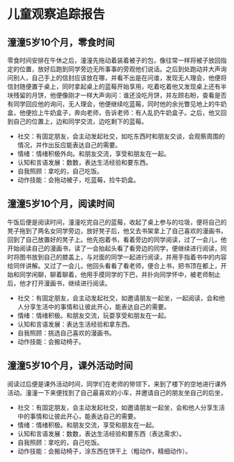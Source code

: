 # 儿童观察追踪报告

## 潼潼5岁10个月，零食时间
零食时间安排在午休之后，潼潼先拖动着装着被子的包，像往常一样将被子放回指定的位置，放好后跑到同学旁边无所事事的旁观他们说话。之后到处跑动并大声询问别人，自己手上的信封应该放在哪，并看不出是在问谁，发现无人理会，他便将信封随便置于桌上，同时拿起桌上的蓝莓开始享用，吃着吃着他又发现桌上还有半块残留的月饼，他便像刚才一样大声询问：谁还没吃月饼，并左顾右盼，查看是否有同学回应他的询问，无人理会，他便继续吃蓝莓，同时他的余光瞥见地上的牛奶盒，他便捡上牛奶盒子，奔向老师，告诉老师：有人乱扔牛奶盒子。之后，他又回到自己的位置上，边和同学交流，边吃剩下的蓝莓。

- 社交：有固定朋友，会主动发起社交，如吃东西时和朋友交谈，会观察周围的情况，并作出反应能表达自己的需要。
- 情绪：情绪积极外向。和朋友交流，享受和朋友在一起。
- 认知和言语发展：数数，表达生活经验和要东西。
- 自我照顾：拿吃的，自己吃饭。
- 动作技能：会拖动被子，吃蓝莓，捡牛奶盒。


## 潼潼5岁10个月，阅读时间
午饭后便是阅读时间，潼潼吃完自己的蓝莓，收起了桌上参与的垃圾，便将自己的凳子拖到了两名女同学旁边，放好凳子后，他又去书架拿上了自己喜欢的漫画书，回到了自己放置好的凳子上。他先抱着书，看着旁边的同学阅读，过了一会儿，他开始阅读自己的漫画书，读了一会抬起头看了看旁边的同学，便继续进行阅读，同时将图书放到自己的膝盖上，与对面的同学一起进行阅读，并用手指着书中的内容给同伴讲解。又过了一会儿，他回头看看了看老师，便合上书，把书顶在都上，开始和同学闲聊，聊着聊着，他用手摸同学的下巴，并扑向同学怀中，被老师制止后，他才打开漫画书，继续进行阅读。
- 社交：有固定朋友，会主动发起社交，如邀请朋友一起坐，一起阅读，会和他人分享生活中的事情和让彼此开心，能表达自己的需要。
- 情绪：情绪积极。和朋友交流，玩耍享受和朋友在一起。
- 认知和言语发展：表达生活经验和拿东西。
- 自我照顾：挑选自己喜欢的漫画书。
- 动作技能：会搬动椅子。

## 潼潼5岁10个月，课外活动时间
阅读过后便是课外活动时间，同学们在老师的带领下，来到了楼下的空地进行课外活动。潼潼一下来便找到了自己最喜欢的小车，并邀请自己的朋友坐自己的后坐，
- 社交：有固定朋友，会主动发起社交，如邀请朋友一起坐，会和他人分享生活中的事情和让彼此开心，能表达自己的需要。
- 情绪：情绪积极。和朋友交流，享受和朋友在一起。
- 认知和言语发展：数数，表达生活经验和要东西（表达需求）。
- 自我照顾：拿吃的，自己吃饭。
- 动作技能：会搬动椅子，涂东西在饼干上（粗动作，精细动作）。